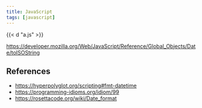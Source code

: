 ```yaml
---
title: JavaScript
tags: [javascript]
---
```


{{< d "a.js" >}}

<https://developer.mozilla.org/Web/JavaScript/Reference/Global_Objects/Date/toISOString>

## References

- <https://hyperpolyglot.org/scripting#fmt-datetime>
- <https://programming-idioms.org/idiom/99>
- <https://rosettacode.org/wiki/Date_format>
